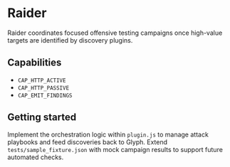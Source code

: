 # Raider

Raider coordinates focused offensive testing campaigns once high-value targets are identified by discovery plugins.

## Capabilities
- `CAP_HTTP_ACTIVE`
- `CAP_HTTP_PASSIVE`
- `CAP_EMIT_FINDINGS`

## Getting started
Implement the orchestration logic within `plugin.js` to manage attack playbooks and feed discoveries back to Glyph. Extend `tests/sample_fixture.json` with mock campaign results to support future automated checks.

